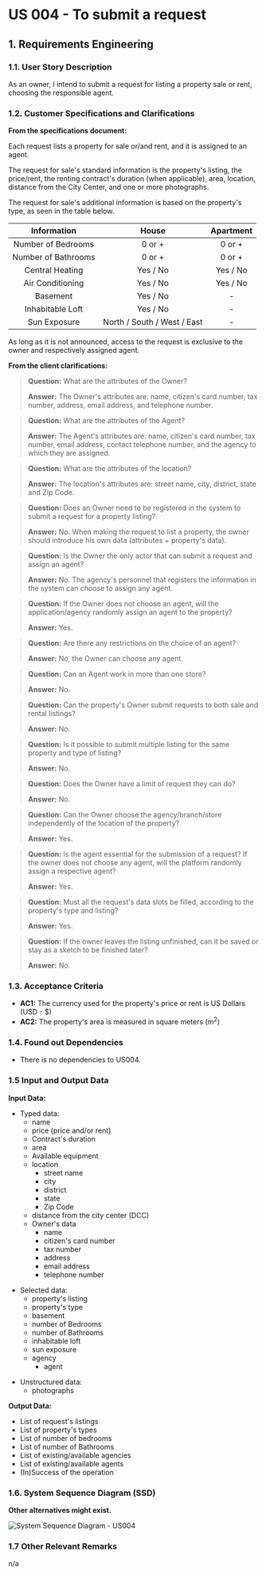 # US 004 - To submit a request

## 1. Requirements Engineering

### 1.1. User Story Description

As an owner, I intend to submit a request for listing a property sale or rent,
choosing the responsible agent.

### 1.2. Customer Specifications and Clarifications

**From the specifications document:**

Each request lists a property for sale or/and rent, and it is assigned to an agent.

The request for sale's standard information is the property's listing, the price/rent, the renting contract's duration (when applicable),
area, location, distance from the City Center, and one or more photographs.

The request for sale's additional information is based on the property's type, as seen in the table below.

|     Information     |            House            | Apartment |
|:-------------------:|:---------------------------:|:---------:|
| Number of Bedrooms  |           0 or +            |  0 or +   |
| Number of Bathrooms |           0 or +            |  0 or +   |
|   Central Heating   |          Yes / No           | Yes / No  |
|  Air Conditioning   |          Yes / No           | Yes / No  |
|      Basement       |          Yes / No           |     -     |
|  Inhabitable Loft   |          Yes / No           |     -     |
|    Sun Exposure     | North / South / West / East |     -     |

As long as it is not announced, access to the request is exclusive to the owner and respectively assigned agent.

**From the client clarifications:**

> **Question:** What are the attributes of the Owner?
>
> **Answer:**  The Owner's attributes are: name, citizen's card number, tax number, address, email address, and telephone number.


> **Question:** What are the attributes of the Agent?
>
> **Answer:**  The Agent's attributes are: name, citizen's card number, tax number, email address, contact telephone number, and the agency to which they are assigned.


> **Question:** What are the attributes of the location?
>
> **Answer:**  The location's attributes are: street name, city, district, state and Zip Code.


> **Question:** Does an Owner need to be registered in the system to submit a request for a property listing?
>
> **Answer:**  No. When making the request to list a property, the owner should introduce his own data (attributes + property's data).


> **Question:** Is the Owner the only actor that can submit a request and assign an agent?
>
> **Answer:**  No. The agency's personnel that registers the information in the system can choose to assign any agent.


> **Question:** If the Owner does not choose an agent, will the application/agency randomly assign an agent to the property?
>
> **Answer:**  Yes.


> **Question:** Are there any restrictions on the choice of an agent?
>
> **Answer:**  No, the Owner can choose any agent.


> **Question:** Can an Agent work in more than one store?
>
> **Answer:** No.


> **Question:** Can the property's Owner submit requests to both sale and rental listings?
>
> **Answer:** No.


> **Question:** Is it possible to submit multiple listing for the same property and type of listing?
>
> **Answer:** No.


> **Question:** Does the Owner have a limit of request they can do?
>
> **Answer:** No.


> **Question:** Can the Owner choose the agency/branch/store independently of the location of the property?
>
> **Answer:** Yes.


> **Question:** Is the agent essential for the submission of a request? If the owner does not choose any agent, will the platform randomly assign a respective agent?
>
> **Answer:** Yes.


> **Question:** Must all the request's data slots be filled, according to the property's type and listing?
> 
> **Answer:** Yes.


> **Question:** If the owner leaves the listing unfinished, can it be saved or stay as a sketch to be finished later?
>
> **Answer:** No.



### 1.3. Acceptance Criteria

* **AC1:** The currency used for the property's price or rent is US Dollars (USD - $)
* **AC2:** The property's area is measured in square meters (m<sup>2</sup>)

### 1.4. Found out Dependencies

* There is no dependencies to US004.

### 1.5 Input and Output Data

**Input Data:**
<p>

* Typed data:
    * name
    * price (price and/or rent)
    * Contract's duration
    * area
    * Available equipment
    * location
        * street name
        * city
        * district
        * state
        * Zip Code
    * distance from the city center (DCC)
    * Owner's data
        * name
        * citizen's card number
        * tax number
        * address
        * email address
        * telephone number
    
</p>
<p>

* Selected data:
    * property's listing 
    * property's type
    * basement
    * number of Bedrooms
    * number of Bathrooms
    * inhabitable loft
    * sun exposure
    * agency
        * agent
</p>
<p>

* Unstructured data:
     * photographs
   
</p>

**Output Data:**

* List of request's listings
* List of property's types
* List of number of bedrooms
* List of number of Bathrooms
* List of existing/available agencies
* List of existing/available agents
* (In)Success of the operation


### 1.6. System Sequence Diagram (SSD)

**Other alternatives might exist.**

![System Sequence Diagram - US004](svg/us004-system-sequence-diagram.svg)

### 1.7 Other Relevant Remarks
n/a